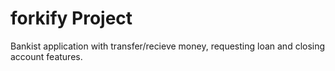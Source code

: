 # forkify Project

Bankist application with transfer/recieve money, requesting loan and closing account features.
